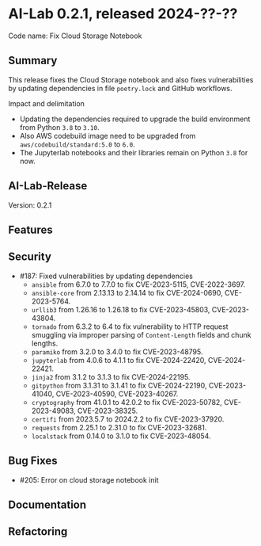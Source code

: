 # AI-Lab 0.2.1, released 2024-??-??

Code name: Fix Cloud Storage Notebook

## Summary

This release fixes the Cloud Storage notebook and also fixes vulnerabilities by updating dependencies in file `poetry.lock` and GitHub workflows.

Impact and delimitation
* Updating the dependencies required to upgrade the build environment from Python `3.8` to `3.10`.
* Also AWS codebuild image need to be upgraded from `aws/codebuild/standard:5.0` to `6.0`.
* The Jupyterlab notebooks and their libraries remain on Python `3.8` for now.

## AI-Lab-Release

Version: 0.2.1

## Features

## Security

* #187: Fixed vulnerabilities by updating dependencies
  * `ansible` from 6.7.0 to 7.7.0 to fix CVE-2023-5115, CVE-2022-3697.
  * `ansible-core` from 2.13.13 to 2.14.14 to fix CVE-2024-0690, CVE-2023-5764.
  * `urllib3` from 1.26.16 to 1.26.18 to fix CVE-2023-45803, CVE-2023-43804.
  * `tornado` from 6.3.2 to 6.4 to fix vulnerability to HTTP request smuggling via improper parsing of `Content-Length` fields and chunk lengths.
  * `paramiko` from 3.2.0 to 3.4.0 to fix CVE-2023-48795.
  * `jupyterlab` from 4.0.6 to 4.1.1 to fix CVE-2024-22420, CVE-2024-22421.
  * `jinja2` from 3.1.2 to 3.1.3 to fix CVE-2024-22195.
  * `gitpython` from 3.1.31 to 3.1.41 to fix CVE-2024-22190, CVE-2023-41040, CVE-2023-40590, CVE-2023-40267.
  * `cryptography` from 41.0.1 to 42.0.2 to fix CVE-2023-50782, CVE-2023-49083, CVE-2023-38325.
  * `certifi` from 2023.5.7 to 2024.2.2 to fix CVE-2023-37920.
  * `requests` from 2.25.1 to 2.31.0 to fix CVE-2023-32681.
  * `localstack` from 0.14.0 to 3.1.0 to fix CVE-2023-48054.

## Bug Fixes

* #205: Error on cloud storage notebook init

## Documentation

## Refactoring
